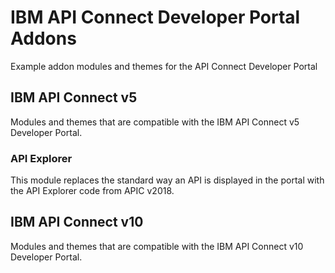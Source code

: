 # IBM API Connect Developer Portal Addons
Example addon modules and themes for the API Connect Developer Portal

## IBM API Connect v5
Modules and themes that are compatible with the IBM API Connect v5 Developer Portal.

### API Explorer
This module replaces the standard way an API is displayed in the portal with the API Explorer code from APIC v2018.

## IBM API Connect v10
Modules and themes that are compatible with the IBM API Connect v10 Developer Portal.

